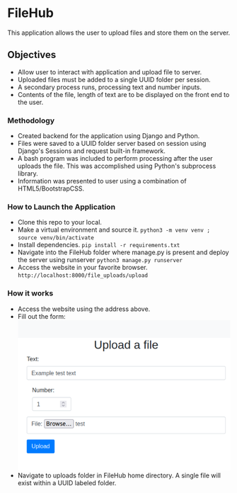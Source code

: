 # FileHub

This application allows the user to upload files and store them on the server. 

## Objectives
- Allow user to interact with application and upload file to server.
- Uploaded files must be added to a single UUID folder per session.
- A secondary process runs, processing text and number inputs. 
- Contents of the file, length of text are to be displayed on the front end to the user.

### Methodology
- Created backend for the application using Django and Python.
- Files were saved to a UUID folder server based on session using Django's Sessions and request built-in framework. 
- A bash program was included to perform processing after the user uploads the file. This was accomplished using Python's subprocess library.
- Information was presented to user using a combination of HTML5/BootstrapCSS. 

### How to Launch the Application
- Clone this repo to your local.
- Make a virtual environment and source it. ```python3 -m venv venv ; source venv/bin/activate```
- Install dependencies. ```pip install -r requirements.txt```
- Navigate into the FileHub folder where manage.py is present and deploy the server using runserver ```python3 manage.py runserver```
- Access the website in your favorite browser. ```http://localhost:8000/file_uploads/upload``` 

### How it works
- Access the website using the address above. 
- Fill out the form: ![filled-out.png](pics/filled-out.png)
- Navigate to uploads folder in FileHub home directory. A single file will exist within a UUID labeled folder.